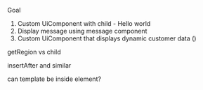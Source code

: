 
Goal

1. Custom UiComponent with child - Hello world
2. Display message using message component
3. Custom UiComponent that displays dynamic customer data ()


getRegion vs child

insertAfter and similar

can template be inside element?


